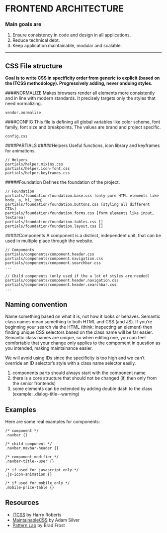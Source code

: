 # FRONTEND ARCHITECTURE

### Main goals are

1. Ensure consistency in code and design in all applications.
2. Reduce technical debt.
3. Keep application maintainable, modular and scalable.

---

## CSS File structure
**Goal is to write CSS in specificity order from generic to explicit (based on the ITCSS methodology). Progressively adding, never ondoing styles.**

####NORMALIZE
Makes browsers render all elements more consistently and in line with modern standards. It precisely targets only the styles that need normalizing.

```
vendor.normalize
```

####CONFIG
This file is defining all global variables like color scheme, font family, font size and breakpoints. The values are brand and project specific.

```
config.css
```

####PARTIALS
#####Helpers
Useful functions, icon library and keyframes for animations.

```
// Helpers
partials/helper.mixins.css
partials/helper.icon-font.css
partials/helper.keyframes.css
```

#####Foundation
Defines the foundation of the project.

```
// Foundation
partials/foundation/foundation.base.css [only pure HTML elements like body, a, h1, img]
partials/foundation/foundation.buttons.css [styling all different CTAs]
partials/foundation/foundation.forms.css [form elements like input, textarea]
partials/foundation/foundation.tables.css []
partials/foundation/foundation.layout.css []
```

#####Components
A component is a distinct, independent unit, that can be used in multiple place through the website.

```
// Components
partials/components/component.header.css
partials/components/component.navigation.css
partials/components/component.searchbar.css
...

// Child components (only used if the a lot of styles are needed)
partials/components/component.header.navigation.css
partials/components/component.header.searchbar.css
...
```

## Naming convention
Name something based on what it is, not how it looks or behaves. Semantic class names mean something to both HTML and CSS (and JS). If you’re beginning your search via the HTML (think: inspecting an element) then finding unique CSS selectors based on the class name will be far easier. Semantic class names are unique, so when editing one, you can feel comfortable that your change only applies to the compoment in question as you intended, making maintainance easier.

We will avoid using IDs since the specificity is too high and we can’t override an ID selector’s style with a class name selector easily.

1. components parts should always start with the component name
2. there is a core structure that should not be changed (if, then only from the senior frontends)
3. some elements can be extended by adding double dash to the class (example: .dialog-title--warning)


## Examples
Here are some real examples for components:

```
/* component */
.navbar {}

/* child component */
.navbar.navbar-header {}

/* component modifier */
.navbar-title--user {}

/* if used for javascript only */
.js-icon-animation {}

/* if used for mobile only */
.mobile-price-table {}
```

## Resources
- [ITCSS](https://github.com/itcss) by Harry Roberts
- [MaintainableCSS](http://maintainablecss.com/) by Adam Silver
- [Pattern Lab](http://patternlab.io/) by Brad Frost



